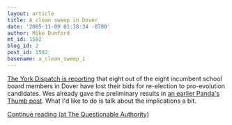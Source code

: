 ```yaml
---
layout: article
title: A clean sweep in Dover
date: '2005-11-09 01:38:34 -0700'
author: Mike Dunford
mt_id: 1582
blog_id: 2
post_id: 1582
basename: a_clean_sweep_i
---
```

[The York Dispatch is reporting](http://www.yorkdispatch.com/local/ci_3196053?rss) that eight out of the eight incumbent school board members in Dover have lost their bids for re-election to pro-evolution candidates. Wes already gave the preliminary results in [an earlier Panda's Thumb post](http://www.pandasthumb.org/archives/2005/11/apparent_end_of.html). What I'd like to do is talk about the implications a bit. 

[Continue reading (at The Questionable Authority)](http://thequestionableauthority.blogspot.com/2005/11/clean-sweep-in-dover.html)
